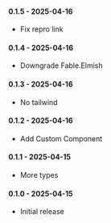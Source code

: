 #### 0.1.5 - 2025-04-16
* Fix repro link
#### 0.1.4 - 2025-04-16
* Downgrade Fable.Elmish
#### 0.1.3 - 2025-04-16
* No tailwind
#### 0.1.2 - 2025-04-16
* Add Custom Component
#### 0.1.1 - 2025-04-15
* More types
#### 0.1.0 - 2025-04-15
* Initial release
